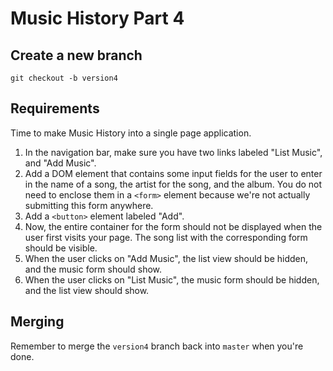 # Music History Part 4

## Create a new branch

`git checkout -b version4`

## Requirements

Time to make Music History into a single page application.

1. In the navigation bar, make sure you have two links labeled "List Music", and "Add Music".
1. Add a DOM element that contains some input fields for the user to enter in the name of a song, the artist for the song, and the album. You do not need to enclose them in a `<form>` element because we're not actually submitting this form anywhere.
1. Add a `<button>` element labeled "Add".
1. Now, the entire container for the form should not be displayed when the user first visits your page. The song list with the corresponding form should be visible.
1. When the user clicks on "Add Music", the list view should be hidden, and the music form should show.
1. When the user clicks on "List Music", the music form should be hidden, and the list view should show.


## Merging

Remember to merge the `version4` branch back into `master` when you're done.